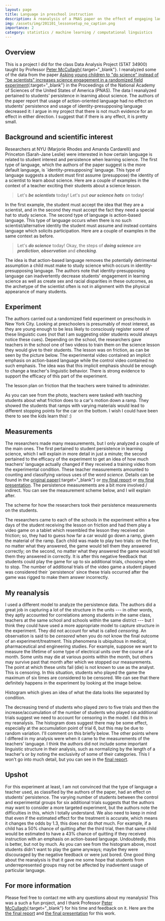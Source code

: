 ```yaml
---
layout: page
title: Language in preschool instruction
description: A reanalysis of a PNAS paper on the effect of engaging language on preschoolers' persistence and interest in learning about science.
img: /assets/img/201101_lessonsetup_no_caption.png
importance: 2
category: statistics / machine learning / computational linguistics
---
```


## Overview

This is a project I did for the class Data Analysis Project (STAT 34900) taught by Professor [Peter McCullagh](https://www.stat.uchicago.edu/~pmcc/){:target="\_blank"}. I reanalyzed some of the data from the paper [Asking young children to "do science" instead of "be scientists" increases science engagement in a randomized field experiment](https://www.pnas.org/content/117/18/9808){:target="\_blank"} in the Proceedings of the National Academy of Sciences of the United States of America (PNAS). The data I reanalyzed pertained to students' persistence in learning about science. The authors of the paper report that usage of action-oriented language had no effect on students' persistence and usage of identity-presupposing language decreased it: I argue in my project that there is not much evidence for an effect in either direction. I suggest that if there is any effect, it is pretty small.

## Background and scientific interest

Researchers at NYU (Marjorie Rhodes and Amanda Cardarelli) and Princeton (Sarah-Jane Leslie) were interested in how certain language is related to student interest and persistence when learning science. The first type of language, which the authors of the paper suggest is the more default language, is `identity-presupposing' language. This type of language suggests a student must first assume (presuppose) the identity of a scientist to learn about science. Here are a couple of examples in the context of a teacher exciting their students about a science lesson.

> Let's ***be scientists*** today!
> Let's put ***our science hats*** on today!

In the first example, the student must accept the idea that they are a scientist, and in the second they must accept the fact they need a special hat to study science. The second type of language is action-based language. This type of language occurs when there is no such scientist/alternative identity the student must assume and instead contains language which solicits participation. Here are a couple of examples in the same context as before.

> Let's ***do science*** today!
> Okay, the steps of ***doing science*** are ***prediction***, ***observation*** and ***checking***.

The idea is that action-based language removes the potentially detrimental assumption a child must make to study science which occurs in identity-presupposing language. The authors note that identity-presupposing language can inadvertently decrease students' engagement in learning science as well as create sex and racial disparities in these outcomes, as the archetype of the scientist often is not in alignment with the physical appearance of many students.

## Experiment

The authors carried out a randomized field experiment on preschools in New York City. Looking at preschoolers is presumably of most interest, as they are young enough to be less likely to consciously register some of these linguistic cues (not that I am suggesting older students would always notice these cues). Depending on the school, the researchers gave teachers in the school one of two videos to train them on the science lesson they would give to their students. The lesson was on friction, as can be seen by the picture below. The experimental video contained an implicit emphasis on action-based language while the control video contained no such emphasis. The idea was that this implicit emphasis should be enough to change a teacher's linguistic behavior. There is strong evidence to support the efficacy of this part of the experiment. 

<div class="row justify-content-md-center">
        <img class="img-fluid rounded z-depth-1" src="{{ '/assets/img/201101_lessonsetup.png' | relative_url }}" alt="" title="example image"/>
</div>
<div class="caption">
    The lesson plan on friction that the teachers were trained to administer.
</div>

As you can see from the photo, teachers were tasked with teaching students about what friction does to a car's motion down a ramp. They showed the students that ramps with varying materials would lead to different stopping points for the car on the bottom. I wish I could have been there to see the kids learn this! :)


## Measurements

The researchers made many measurements, but I only analyzed a couple of the main ones. The first pertained to student persistence in learning science, which I will explain in more detail in just a minute; the second pertained to the efficacy of the experiment to get an idea of how much teachers' language actually changed if they received a training video from the experimental condition. These teacher measurements amounted to counting and classifying various uses of the word *science*. Details can be found in the [original paper](https://www.pnas.org/content/117/18/9808){:target="\_blank"} or <a href= "{{ '/assets/pdf/201209_finalreport_RhodesBrandon.pdf' | relative_url }}">my final report</a> or <a href= "{{ '/assets/pdf/201130_finalpresentation.pdf' | relative_url }}">my final presentation</a>. The persistence measurements are a bit more involved / indirect. You can see the measurement scheme below, and I will explain after.

<div class="row justify-content-md-center">
        <img class="img-fluid rounded z-depth-1" src="{{ '/assets/img/210107_persistence-game-scheme.png' | relative_url }}" alt="" title="example image"/>
</div>
<div class="caption">
    The scheme for how the researchers took their persistence measurements on the students.
</div>

The researchers came to each of the schools in the experiment within a few days of the student receiving the lesson on friction and had them play a video game on a tablet which resembled the lesson they received on friction; so, they had to guess how far a car would go down a ramp, given the material of the ramp. Each child was made to play two trials: on the first, no matter what they answered, the game would tell them they answered correctly; on the second, no matter what they answered the game would tell them they answered in correctly. It is after this negative feedback that students could play the game for up to six additional trials, choosing when to stop. The number of additional trials of the video game a student played was considered their `persistence' since these trials occurred after the game was rigged to make them answer incorrectly.


## My reanalysis

I used a different model to analyze the persistence data. The authors did a great job in capturing a lot of the structure in the units --- in other words, they aptly accounted for correlations among students in the same class, teachers at the same school and schools within the same district --- but I think they could have used a more appropriate model to capture structure in the experiment. They did not account for what is called *censoring*. An observation is said to be *censored* when you do not know the final outcome of an experiment/treatment. This phenomena is ubiquitous in medical, pharmaceutical and engineering studies. For example, suppose we want to measure the lifetime of some type of electrical units over the course of a month. Some units may die at various points within the month, but others may survive past that month after which we stopped our measurements. The point at which these units fail (die) is not known to use as the analyst. This is censoring. In this situation, students who played the game the maximum of six times are considered to be censored. We can see that there definitely happens in the experiment by looking at the image below.

<div class="row justify-content-md-center">
        <img class="img-fluid rounded z-depth-1" src="{{ '/assets/img/rawcounts-bycondition-corrected.png' | relative_url }}" alt="" title="example image"/>
</div>
<div class="caption">
    Histogram which gives an idea of what the data looks like separated by condition.
</div>

The decreasing trend of students who played zero to five trials and then the increase/accumulation of the number of students who played six additional trials suggest we need to account for censoring in the model. I did this in my reanalysis. The histogram does suggest there may be some effect, especially at the accumulation point of trial 6, but this may be due to random variation. I'll comment on this briefly below. The other points where I differed in my analysis were when it came to the measurements of the teachers' language. I think the authors did not include some important linguistic structure in their analysis, such as normalizing by the length of a teacher's or by noting the exclusivity of some of their categories. This I won't go into much detail, but you can see in the <a href= "{{ '/assets/pdf/201209_finalreport_RhodesBrandon.pdf' | relative_url }}">final report</a>.

## Upshot

For this experiment at least, I am not convinced that the type of language a teacher used, as classified by the authors of the paper, had an effect on students' persistence. The varying number of students between the control and experimental groups for six additional trials suggests that the authors may want to consider a more targeted experiment, but the authors note the difficulties in this, which I totally understand. We also need to keep in mind that even if the estimated effect for the treatment is accurate, which means it changes the odds by 1.3, this does not do *that* much. For example, if a child has a 50\% chance of quitting after the third trial, then that same child would be estimated to have a 43\% chance of quitting if they received instruction with an emphasis on action-based language. Undoubtedly, this is better, but not by much. As you can see from the histogram above, most students didn't want to play the game anyways; maybe they were discouraged by the negative feedback or were just bored. One good thing about the reanalysis is that it gave me some hope that students from underrepresented groups may not be affected by inadvertent usage of particular language.


## For more information

Please feel free to contact me with any questions about my reanalysis! This was a such a fun project, and I thank Professor [Peter McCullagh](https://www.stat.uchicago.edu/~pmcc/){:target="\_blank"} for his time and feedback on it. Here are the <a href= "{{ '/assets/pdf/201209_finalreport_RhodesBrandon.pdf' | relative_url }}">the final report</a> and <a href= "{{ '/assets/pdf/201130_finalpresentation.pdf' | relative_url }}">the final presentation</a> for this work.
